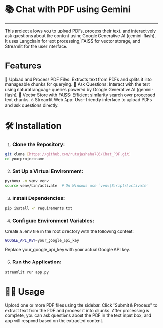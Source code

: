 # 📚 Chat with PDF using Gemini
---
This project allows you to upload PDFs, process their text, and interactively ask questions about the content using Google Generative AI (gemini-flash). It uses Langchain for text processing, FAISS for vector storage, and Streamlit for the user interface.

# Features
📄 Upload and Process PDF Files: Extracts text from PDFs and splits it into manageable chunks for querying.
🤖 Ask Questions: Interact with the text using natural language queries powered by Google Generative AI (gemini-flash).
🧠 Vector Store with FAISS: Efficient similarity search over processed text chunks.
🔥 Streamlit Web App: User-friendly interface to upload PDFs and ask questions directly.

# 🛠️ Installation
1. ### Clone the Repository:

```bash
git clone [https://github.com/rutujashaha786/Chat_PDF.git]
cd yourprojectname
```
2. ### Set Up a Virtual Environment:

```bash
python3 -m venv venv
source venv/bin/activate  # On Windows use `venv\Scripts\activate`
```

3. ### Install Dependencies:

```bash
pip install -r requirements.txt
```

4. ### Configure Environment Variables:

Create a .env file in the root directory with the following content:

```bash
GOOGLE_API_KEY=your_google_api_key
```
Replace your_google_api_key with your actual Google API key.

5. ### Run the Application:

```bash
streamlit run app.py
```

# 🧑‍💻 Usage
Upload one or more PDF files using the sidebar.
Click "Submit & Process" to extract text from the PDF and process it into chunks.
After processing is complete, you can ask questions about the PDF in the text input box, and app will respond based on the extracted content.